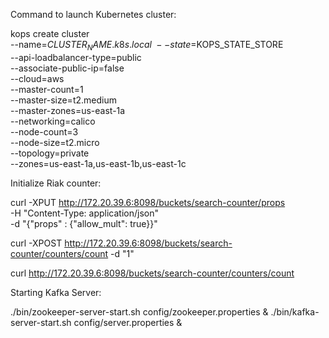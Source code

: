Command to launch Kubernetes cluster:

kops create cluster \
--name=$CLUSTER_NAME.k8s.local \
--state=$KOPS_STATE_STORE \
--api-loadbalancer-type=public \
--associate-public-ip=false \
--cloud=aws \
--master-count=1 \
--master-size=t2.medium \
--master-zones=us-east-1a \
--networking=calico \
--node-count=3 \
--node-size=t2.micro \
--topology=private \
--zones=us-east-1a,us-east-1b,us-east-1c

Initialize Riak counter:

curl -XPUT http://172.20.39.6:8098/buckets/search-counter/props \
  -H "Content-Type: application/json" \
  -d "{\"props\" : {\"allow_mult\": true}}"

curl -XPOST http://172.20.39.6:8098/buckets/search-counter/counters/count -d "1"

curl http://172.20.39.6:8098/buckets/search-counter/counters/count


Starting Kafka Server:

./bin/zookeeper-server-start.sh config/zookeeper.properties &
./bin/kafka-server-start.sh config/server.properties &